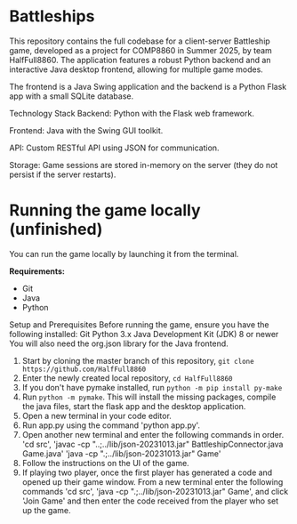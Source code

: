 # Battleships

This repository contains the full codebase for a client-server Battleship game, developed as a project for COMP8860 in Summer 2025, by team HalfFull8860. The application features a robust Python backend and an interactive Java desktop frontend, allowing for multiple game modes.

The frontend is a Java Swing application and the backend is a Python Flask app with a small SQLite database.

Technology Stack
Backend: Python with the Flask web framework.

Frontend: Java with the Swing GUI toolkit.

API: Custom RESTful API using JSON for communication.

Storage: Game sessions are stored in-memory on the server (they do not persist if the server restarts).

# Running the game locally (unfinished)

You can run the game locally by launching it from the terminal. 

**Requirements:**
- Git
- Java
- Python

Setup and Prerequisites
Before running the game, ensure you have the following installed:
Git
Python 3.x
Java Development Kit (JDK) 8 or newer
You will also need the org.json library for the Java frontend.

1. Start by cloning the master branch of this repository, `git clone https://github.com/HalfFull8860`
2. Enter the newly created local repository, `cd HalfFull8860`
3. If you don't have pymake installed, run `python -m pip install py-make`
4. Run `python -m pymake`. This will install the missing packages, compile the java files, start the flask app and the desktop application.
5. Open a new terminal in your code editor.
6. Run app.py using the command 'python app.py'.
7. Open another new terminal and enter the following commands in order.
   'cd src',
   'javac -cp "..;../lib/json-20231013.jar" BattleshipConnector.java Game.java'
   'java -cp ".;../lib/json-20231013.jar" Game'
8. Follow the instructions on the UI of the game.
9. If playing two player, once the first player has generated a code and opened up their game window. From a new terminal enter the following commands 'cd src', 'java -cp ".;../lib/json-20231013.jar" Game', and click 'Join Game' and then enter the code received from the player who set up the game. 

